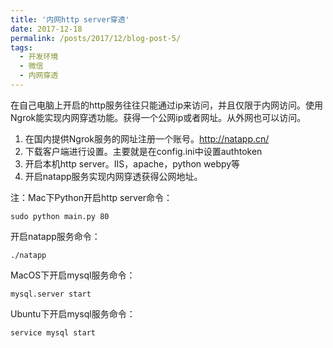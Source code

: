 ```yaml
---
title: '内网http server穿透'
date: 2017-12-18
permalink: /posts/2017/12/blog-post-5/
tags:
  - 开发环境
  - 微信
  - 内网穿透
---
```


在自己电脑上开启的http服务往往只能通过ip来访问，并且仅限于内网访问。使用Ngrok能实现内网穿透功能。获得一个公网ip或者网址。从外网也可以访问。

1. 在国内提供Ngrok服务的网址注册一个账号。http://natapp.cn/
2. 下载客户端进行设置。主要就是在config.ini中设置authtoken
3. 开启本机http server。IIS，apache，python webpy等
4. 开启natapp服务实现内网穿透获得公网地址。

注：Mac下Python开启http server命令：

```
sudo python main.py 80
```

开启natapp服务命令：

```
./natapp
```

MacOS下开启mysql服务命令：

```
mysql.server start
```

Ubuntu下开启mysql服务命令：

```
service mysql start
```


